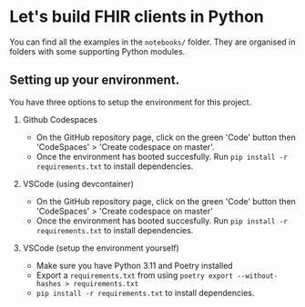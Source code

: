 # Let's build FHIR clients in Python

You can find all the examples in the `notebooks/` folder.
They are organised in folders with some supporting Python modules.

## Setting up your environment.

You have three options to setup the environment for this project.

1. Github Codespaces
   
   - On the GitHub repository page, click on the green 'Code' button then 'CodeSpaces' > 'Create codespace on master'.
   - Once the environment has booted succesfully. Run `pip install -r requirements.txt` to install dependencies.


2. VSCode (using devcontainer)

    - On the GitHub repository page, click on the green 'Code' button then 'CodeSpaces' > 'Create codespace on master'
    - Once the environment has booted succesfully. Run `pip install -r requirements.txt` to install dependencies.


3. VSCode (setup the environment yourself)

    - Make sure you have Python 3.11 and Poetry installed
    - Export a `requirements.txt` from using `poetry export --without-hashes > requirements.txt`
    - `pip install -r requirements.txt` to install dependencies.